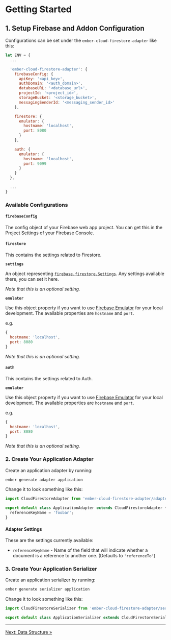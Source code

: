 # Getting Started

## 1. Setup Firebase and Addon Configuration

Configurations can be set under the `ember-cloud-firestore-adapter` like this:

```javascript
let ENV = {
  ...

  'ember-cloud-firestore-adapter': {
    firebaseConfig: {
      apiKey: '<api_key>',
      authDomain: '<auth_domain>',
      databaseURL: '<database_url>',
      projectId: '<project_id>',
      storageBucket: '<storage_bucket>',
      messagingSenderId: '<messaging_sender_id>'
    },

    firestore: {
      emulator: {
        hostname: 'localhost',
        port: 8080
      }
    },

    auth: {
      emulator: {
        hostname: 'localhost',
        port: 9099
      }
    }
  },

  ...
}
```

### Available Configurations

#### `firebaseConfig`

The config object of your Firebase web app project. You can get this in the Project Settings of your Firebase Console.

#### `firestore`

This contains the settings related to Firestore.

**`settings`**

An object representing [`firebase.firestore.Settings`](https://firebase.google.com/docs/reference/js/v8/firebase.firestore.Settings). Any settings available there, you can set it here.

*Note that this is an optional setting.*

**`emulator`**

Use this object property if you want to use [Firebase Emulator](https://firebase.google.com/docs/emulator-suite) for your local development. The available properties are `hostname` and `port`.

e.g.

```javascript
{
  hostname: 'localhost',
  port: 8080
}
```

*Note that this is an optional setting.*

#### `auth`

This contains the settings related to Auth.

**`emulator`**

Use this object property if you want to use [Firebase Emulator](https://firebase.google.com/docs/emulator-suite) for your local development. The available properties are `hostname` and `port`.

e.g.

```javascript
{
  hostname: 'localhost',
  port: 8080
}
```

*Note that this is an optional setting.*

### 2. Create Your Application Adapter

Create an application adapter by running:

```bash
ember generate adapter application
```

Change it to look something like this:

```javascript
import CloudFirestoreAdapter from 'ember-cloud-firestore-adapter/adapters/cloud-firestore';

export default class ApplicationAdapter extends CloudFirestoreAdapter {
  referenceKeyName = 'foobar';
}
```

#### Adapter Settings

These are the settings currently available:

  - `referenceKeyName` - Name of the field that will indicate whether a document is a reference to another one. (Defaults to `'referenceTo'`)

### 3. Create Your Application Serializer

Create an application serializer by running:

```bash
ember generate serializer application
```

Change it to look something like this:

```javascript
import CloudFirestoreSerializer from 'ember-cloud-firestore-adapter/serializers/cloud-firestore';

export default class ApplicationSerializer extends CloudFirestoreSerializer { }
```

---

[Next: Data Structure »](data-structure.md)
